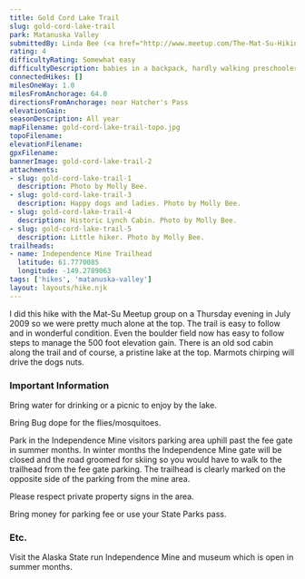 ```yaml
---
title: Gold Cord Lake Trail
slug: gold-cord-lake-trail
park: Matanuska Valley
submittedBy: Linda Bee (<a href="http://www.meetup.com/The-Mat-Su-Hiking-Meetup-Group/">The Mat-Su Hiking Meetup Group</a>)
rating: 4
difficultyRating: Somewhat easy
difficultyDescription: babies in a backpack, hardly walking preschoolers to the hardy over 60 years of age group, but no strollers. There is a 500 foot elevation gain.
connectedHikes: []
milesOneWay: 1.0
milesFromAnchorage: 64.0
directionsFromAnchorage: near Hatcher's Pass
elevationGain: 
seasonDescription: All year
mapFilename: gold-cord-lake-trail-topo.jpg
topoFilename: 
elevationFilename: 
gpxFilename: 
bannerImage: gold-cord-lake-trail-2
attachments:
- slug: gold-cord-lake-trail-1
  description: Photo by Molly Bee.
- slug: gold-cord-lake-trail-3
  description: Happy dogs and ladies. Photo by Molly Bee.
- slug: gold-cord-lake-trail-4
  description: Historic Lynch Cabin. Photo by Molly Bee.
- slug: gold-cord-lake-trail-5
  description: Little hiker. Photo by Molly Bee.
trailheads:
- name: Independence Mine Trailhead
  latitude: 61.7770085
  longitude: -149.2789063
tags: ['hikes', 'matanuska-valley']
layout: layouts/hike.njk
---
```

I did this hike with the Mat-Su Meetup group on a Thursday evening in July 2009 so we were pretty much alone at the top. The trail is easy to follow and in wonderful condition. Even the boulder field now has easy to follow steps to manage the 500 foot elevation gain. There is an old sod cabin along the trail and of course, a pristine lake at the top. Marmots chirping will drive the dogs nuts.

### Important Information

Bring water for drinking or a picnic to enjoy by the lake. 

Bring Bug dope for the flies/mosquitoes. 

Park in the Independence Mine visitors parking area uphill past the fee gate in summer months. In winter months the Independence Mine gate will be closed and the road groomed for skiing so you would have to walk to the trailhead from the fee gate parking. The trailhead is clearly marked on the opposite side of the parking from the mine area. 

Please respect private property signs in the area. 

Bring money for parking fee or use your State Parks pass.

### Etc.

Visit the Alaska State run Independence Mine and museum which is open in summer months.